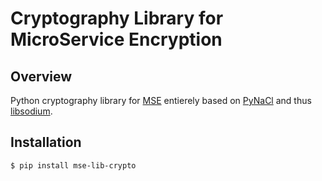 # Cryptography Library for MicroService Encryption

## Overview

Python cryptography library for [MSE](https://cosmian.com/microservice-encryption/) entierely based on [PyNaCl](https://github.com/pyca/pynacl/) and thus [libsodium](https://github.com/jedisct1/libsodium).

## Installation

```console
$ pip install mse-lib-crypto
```
